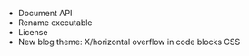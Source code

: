* Document API
* Rename executable
* License
* New blog theme: X/horizontal overflow in code blocks CSS

